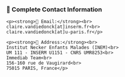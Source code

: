 <div class="address-section">
    <h3>📍 Complete Contact Information</h3>
    
    <p><strong>📧 Email:</strong><br>
    claire.vandiedonck[at]inserm.fr<br>
    claire.vandiedonck[at]u-paris.fr</p>
    
    <p><strong>🏢 Address:</strong><br>
    Institut Necker Enfants Malades (INEM)<br>
    UM 111 - INSERM U1151 - CNRS UMR8253<br>
    Immediab Team<br>
    156-160 rue de Vaugirard<br>
    75015 PARIS, France</p>
</div>
